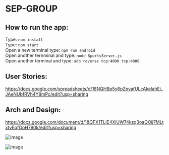 # SEP-GROUP

## How to run the app:
Type: `npm install`<br>
Type: `npm start`<br>
Open a new terminal type: `npm run android`<br>
Open another ternminal and type: `node SportsServer.js`<br>
Open another terminal and type: `adb reverse tcp:4000 tcp:4000`<br>

## User Stories: 
https://docs.google.com/spreadsheets/d/18NQHBp5y6pZpyafULcAkeIahEi_JAeNUbfRVh4Y8mPc/edit?usp=sharing


## Arch and Design: 
https://docs.google.com/document/d/18QFX1TLIE4XiUW74kzq3oaQOij7MLtxtvEqfOoH790k/edit?usp=sharing


![image](https://user-images.githubusercontent.com/55001338/194097667-baa0c68a-e447-485c-9237-aef4f13019d5.png)

![image](https://user-images.githubusercontent.com/55001338/194398792-7c072bcd-f76b-4419-8337-5a8b778ded99.png)

